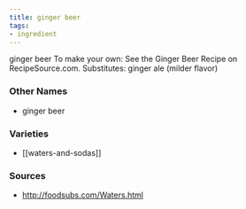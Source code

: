 ```yaml
---
title: ginger beer
tags:
- ingredient
---
```

ginger beer To make your own: See the Ginger Beer Recipe on RecipeSource.com. Substitutes: ginger ale (milder flavor)

### Other Names

* ginger beer

### Varieties

* [[waters-and-sodas]]

### Sources
* http://foodsubs.com/Waters.html
